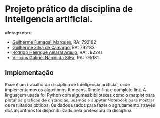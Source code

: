 # Projeto prático da disciplina de Inteligencia artificial. 



#Integrantes:
  - [Guilherme Fumagali Marques](https://github.com/Guilherme-Fumagali),        RA: 792182
  - [Guilherme Silva de Camargo](https://github.com/guilhermesdc),        RA: 792183
  - [Rodrigo Henrique Amaral Araujo](https://github.com/rodrigoamral),    RA: 792241
  - [Vinicius Gabriel Nanini da Silva](https://github.com/N4NiNi),  RA: 795181

## Implementação
  Esse é um trabalho da disciplina de Inteligencia artificial, onde implementamos os algoritimos K-means, Single-link e complete link. A linguagem usada foi Python com algumas bibliotecas como o matplot para plotar os graficos de distancias, usamos o Jupyter Notebook para mostrar os resultados obtidos.
Os dados usados para fazer o agrupamento através dos algoritmos foi disponibilizado pela professora da disciplina.
